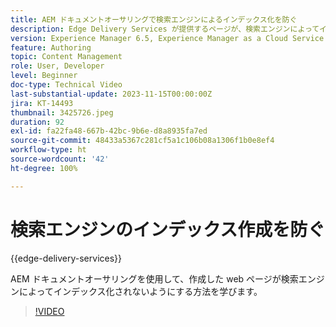 ```yaml
---
title: AEM ドキュメントオーサリングで検索エンジンによるインデックス化を防ぐ
description: Edge Delivery Services が提供するページが、検索エンジンによってインデックス化されないようにします。
version: Experience Manager 6.5, Experience Manager as a Cloud Service
feature: Authoring
topic: Content Management
role: User, Developer
level: Beginner
doc-type: Technical Video
last-substantial-update: 2023-11-15T00:00:00Z
jira: KT-14493
thumbnail: 3425726.jpeg
duration: 92
exl-id: fa22fa48-667b-42bc-9b6e-d8a8935fa7ed
source-git-commit: 48433a5367c281cf5a1c106b08a1306f1b0e8ef4
workflow-type: ht
source-wordcount: '42'
ht-degree: 100%

---
```


# 検索エンジンのインデックス作成を防ぐ

{{edge-delivery-services}}

AEM ドキュメントオーサリングを使用して、作成した web ページが検索エンジンによってインデックス化されないようにする方法を学びます。

>[!VIDEO](https://video.tv.adobe.com/v/3438113/?learn=on&captions=jpn)
